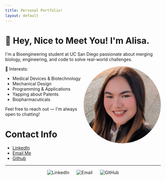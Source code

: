```yaml
---
title: Personal Portfolio!
layout: default
---
```


# 👋 Hey, Nice to Meet You! I'm Alisa.

I'm a Bioengineering student at UC San Diego passionate about merging biology, engineering, and code to solve real-world challenges.

<img align="right" src="docs/assets/IMG_20250104_175820_524.jpg" style="border-radius: 50%; width: 250px; height: 250px;" alt="My Image">

🌱 Interests:  
- Medical Devices & Biotechnology
- Mechanical Design  
- Programming & Applications
- Yapping about Patents
- Biopharmacuticals

Feel free to reach out — I'm always open to chatting!

# Contact Info
- [LinkedIn](https://www.linkedin.com/in/alisakunimoto/)
- [Email Me](mailto:alisakunimoto@gmail.com)
- [Github](https://github.com/ari-kuni)


<hr />

<p align="center">
  <a href="https://www.linkedin.com/in/alisakunimoto/" target="_blank" style="text-decoration: none;">
    <img src="https://cdn.jsdelivr.net/gh/devicons/devicon/icons/linkedin/linkedin-original.svg"
         width="30" alt="LinkedIn" style="margin: 0 10px;" />
  </a>

  <a href="mailto:alisakunimoto@gmail.com" style="text-decoration: none;">
    <img src="https://upload.wikimedia.org/wikipedia/commons/4/4e/Gmail_Icon.png" 
         width="30" alt="Email" style="margin: 0 10px;" />
  </a>

  <a href="https://github.com/ari-kuni" target="_blank" style="text-decoration: none;">
    <img src="https://cdn.jsdelivr.net/gh/devicons/devicon/icons/github/github-original.svg"
         width="30" alt="GitHub" style="margin: 0 10px;" />
</a>

</p>
